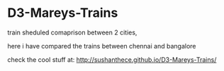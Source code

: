 D3-Mareys-Trains
================

train sheduled comaprison between 2 cities,




here i have compared the trains  between chennai and bangalore 

check the cool stuff at:
http://sushanthece.github.io/D3-Mareys-Trains/
